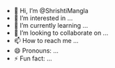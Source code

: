 - 👋 Hi, I’m @ShrishtiMangla
- 👀 I’m interested in ...
- 🌱 I’m currently learning ...
- 💞️ I’m looking to collaborate on ...
- 📫 How to reach me ...
- 😄 Pronouns: ...
- ⚡ Fun fact: ...

<!---
ShrishtiMangla/ShrishtiMangla is a ✨ special ✨ repository because its `README.md` (this file) appears on your GitHub profile.
You can click the Preview link to take a look at your changes.
SHRISHTI MANGLA
--->
<br>
